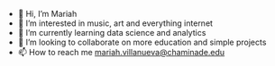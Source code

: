 - 👋 Hi, I’m Mariah
- 👀 I’m interested in music, art and everything internet
- 🌱 I’m currently learning data science and analytics
- 💞️ I’m looking to collaborate on more education and simple projects
- 📫 How to reach me mariah.villanueva@chaminade.edu

<!---
mkvillan/mkvillan is a ✨ special ✨ repository because its `README.md` (this file) appears on your GitHub profile.
You can click the Preview link to take a look at your changes.
--->
